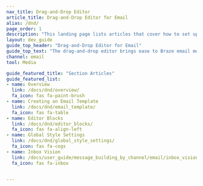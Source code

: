 ```yaml
---
nav_title: Drag-and-Drop Editor
article_title: Drag-and-Drop Editor for Email
alias: /dnd/
page_order: 1
description: "This landing page lists articles that cover how to set up and properly use the drag-and-drop editor provided by Braze."
layout: dev_guide
guide_top_header: "Drag-and-Drop Editor for Email"
guide_top_text: "The drag-and-drop editor brings ease to Braze email message building. With the drag and drop editing experience, you can create completely custom and personalized email messages without using HTML."
channel: email
tool: Media

guide_featured_title: "Section Articles"
guide_featured_list:
- name: Overview
  link: /docs/dnd/overview/
  fa_icon: fas fa-paint-brush
- name: Creating an Email Template
  link: /docs/dnd/email_template/
  fa_icon: fas fa-table
- name: Editor Blocks
  link: /docs/dnd/editor_blocks/
  fa_icon: fas fa-align-left
- name: Global Style Settings
  link: /docs/dnd/global_style_settings/
  fa_icon: fas fa-cogs
- name: Inbox Vision
  link: /docs/user_guide/message_building_by_channel/email/inbox_vision/
  fa_icon: fas fa-inbox


---
```

<br><br>
